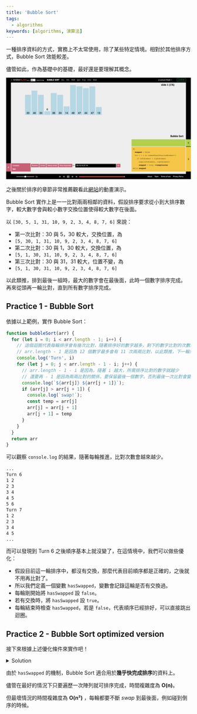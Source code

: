 ```yaml
---
title: 'Bubble Sort'
tags:
  - algorithms
keywords: [algorithms, 演算法]
---
```


一種排序資料的方式，實務上不太常使用，除了某些特定情境。相對於其他排序方式，Bubble Sort 效能較差。

儘管如此，作為基礎中的基礎，最好還是要理解其概念。

![bubble-sort](./bubble-sort.png)

之後關於排序的章節非常推薦觀看此[網站](https://visualgo.net/en/sorting)的動畫演示。

Bubble Sort 實作上是一一比對兩兩相鄰的資料，假設排序要求從小到大排序數字，較大數字會與較小數字交換位置使得較大數字在後面。

以 `[30, 5, 1, 31, 10, 9, 2, 3, 4, 8, 7, 6]` 來說：
- 第一次比對：30 與 5，30 較大，交換位置，為
- `[5, 30, 1, 31, 10, 9, 2, 3, 4, 8, 7, 6]`
- 第二次比對：30 與 1，30 較大，交換位置，為
- `[5, 1, 30, 31, 10, 9, 2, 3, 4, 8, 7, 6]`
- 第三次比對：30 與 31，31 較大，位置不變，為
- `[5, 1, 30, 31, 10, 9, 2, 3, 4, 8, 7, 6]`

以此類推，排到最後一組時，最大的數字會在最後面，此時一個數字排序完成。
再來從頭再一輪比對，直到所有數字排序完成。

## Practice 1 - Bubble Sort

依據以上範例，實作 Bubble Sort：

```js
function bubbleSort(arr) {
  for (let i = 0; i < arr.length - 1; i++) {
    // 這個迴圈代表每輪排序會有幾次比對，隨著排序好的數字越多，剩下的數字比對的次數越少。
    // arr.length - 1 是因為 12 個數字最多會有 11 次兩兩比對，以此類推，下一輪剩 11 個數字尚未排序，所以會有 10 次兩兩比對。
    console.log('Turn', i)
    for (let j = 0; j < arr.length - 1 - i; j++) {
      // arr.length - 1 - i 是因為，隨著 i 越大，所需排序比對的數字就越少
      // 還要再 - 1 是因為兩兩比對的關係，要保留最後一個數字。否則最後一次比對會變成數字 比 undefined。
      console.log(`${arr[j]} ${arr[j + 1]}`);
      if (arr[j] > arr[j + 1]) {
        console.log(`swap!`);
        const temp = arr[j]
        arr[j] = arr[j + 1]
        arr[j + 1] = temp
      }
    }
  }
  return arr   
}
```

可以觀察 `console.log` 的結果，隨著每輪推進，比對次數會越來越少。

```
...
Turn 6
1 2
2 3
3 4
4 5
5 6
Turn 7
1 2
2 3
3 4
4 5
...
```

而可以發現到 Turn 6 之後順序基本上就沒變了，在這情境中，我們可以做些優化：

- 假設目前這一輪排序中，都沒有交換，那麼代表目前順序都是正確的，之後就不用再比對了。
- 所以我們定義一個變數 `hasSwapped`，變數會記錄這輪是否有交換過。
- 每輪剛開始將 `hasSwapped` 設 `false`。
- 若有交換時，將 `hasSwapped` 設 `true`。
- 每輪結束時檢查 `hasSwapped`，若是 `false`，代表順序已經排好，可以直接跳出迴圈。

## Practice 2 - Bubble Sort optimized version

接下來根據上述優化條件來實作吧！

<details>
  <summary>Solution</summary>

  ```js
  function bubbleSort(arr) {
    let hasSwapped = false
    for (let i = 0; i < arr.length - 1; i++) {
      hasSwapped = false
      console.log('Turn', i)
      for (let j = 0; j < arr.length - 1 - i; j++) {
        console.log(`${arr[j]} ${arr[j + 1]}`);
        if (arr[j] > arr[j + 1]) {
          console.log(`swap!`);
          const temp = arr[j]
          arr[j] = arr[j + 1]
          arr[j + 1] = temp
          hasSwapped = true
        }
      }
      if (!hasSwapped) {
        break
      }
    }
    return arr
  }
  ```

  而最後 `console.log` 的結果在 Turn 6 過後果然就停止迴圈回傳結果了。
</details>

由於 `hasSwapped` 的機制，Bubble Sort 適合用於**幾乎快完成排序**的資料上。

儘管在最好的情況下只要遍歷一次陣列就可排序完成，時間複雜度為 **O(n)**。

但最壞情況的時間複雜度為 **O(n²)** ，每輪都要不斷 *swap* 到最後面，例如碰到倒序的時候。
